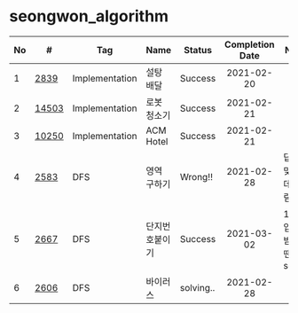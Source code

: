 # seongwon_algorithm

| No | # | Tag | Name | Status | Completion Date | Note |
|---|---|---|---|---|:---:|---|
|1|[2839](https://www.acmicpc.net/problem/2839)|Implementation|설탕 배달|Success|2021-02-20| |
|2|[14503](https://www.acmicpc.net/problem/14503)|Implementation|로봇 청소기|Success|2021-02-21| |
|3|[10250](https://www.acmicpc.net/problem/10250)|Implementation|ACM Hotel|Success|2021-02-21| |
|4|[2583](https://www.acmicpc.net/problem/2583)|DFS|영역 구하기|Wrong!!|2021-02-28| 답은 맞는데 틀림|
|5|[2667](https://www.acmicpc.net/problem/2667)|DFS|단지번호붙이기|Success|2021-03-02| 1칸씩 입력받을땐 scanf |
|6|[2606](https://www.acmicpc.net/problem/2606)|DFS|바이러스|solving..|2021-02-28| |
